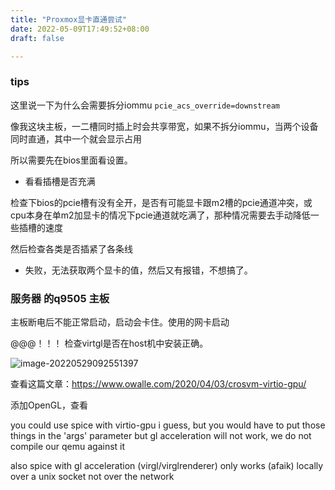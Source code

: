 ```yaml
---
title: "Proxmox显卡直通尝试"
date: 2022-05-09T17:49:52+08:00
draft: false

---
```




### tips

这里说一下为什么会需要拆分iommu `pcie_acs_override=downstream`

像我这块主板，一二槽同时插上时会共享带宽，如果不拆分iommu，当两个设备同时直通，其中一个就会显示占用

所以需要先在bios里面看设置。

+ 看看插槽是否充满

检查下bios的pcie槽有没有全开，是否有可能显卡跟m2槽的pcie通道冲突，或cpu本身在单m2加显卡的情况下pcie通道就吃满了，那种情况需要去手动降低一些插槽的速度

然后检查各类是否插紧了各条线

+ 失败，无法获取两个显卡的值，然后又有报错，不想搞了。

  

### 服务器 的q9505 主板

主板断电后不能正常启动，启动会卡住。使用的网卡启动



@@@！！！ 检查virtgl是否在host机中安装正确。

![image-20220529092551397](https://res.cloudinary.com/dbzr1zvpf/image/upload/v1653787553/2022/05/7b164ac6f9f24eb30505f34c729a4f63.webp)

查看这篇文章：https://www.owalle.com/2020/04/03/crosvm-virtio-gpu/



添加OpenGL，查看

you could use spice with virtio-gpu i guess, but you would have to put those things in the 'args' parameter
but gl acceleration will not work, we do not compile our qemu against it

also spice with gl acceleration (virgl/virglrenderer) only works (afaik) locally over a unix socket not over the network
